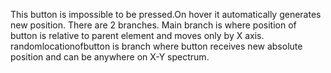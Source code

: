 This button is impossible to be pressed.On hover it automatically generates new position.
There are 2 branches. Main branch is where position of button is relative to parent element and moves only by X axis.
randomlocationofbutton is branch where button receives new absolute position and can be anywhere on X-Y spectrum.

